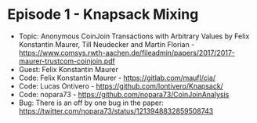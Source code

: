 # Episode 1 - Knapsack Mixing

- Topic: Anonymous CoinJoin Transactions with Arbitrary Values by Felix Konstantin Maurer, Till Neudecker and Martin Florian - https://www.comsys.rwth-aachen.de/fileadmin/papers/2017/2017-maurer-trustcom-coinjoin.pdf
- Guest: Felix Konstantin Maurer
- Code: Felix Konstantin Maurer - https://gitlab.com/maufl/cja/
- Code: Lucas Ontivero - https://github.com/lontivero/Knapsack/
- Code: nopara73 - https://github.com/nopara73/CoinJoinAnalysis
- Bug: There is an off by one bug in the paper: https://twitter.com/nopara73/status/1213948832859508743
